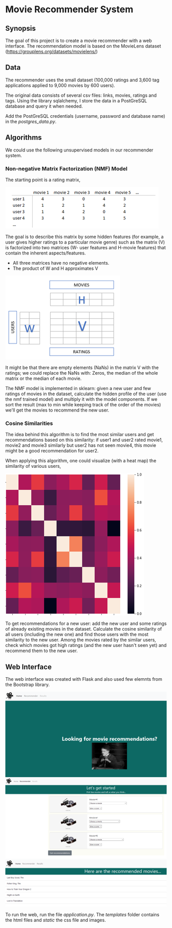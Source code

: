 # Movie Recommender System

## Synopsis
The goal of this project is to create a movie recommender with a web interface. The recommendation model is based on the MovieLens dataset (https://grouplens.org/datasets/movielens/)

## Data
The recommender uses the small dataset (100,000 ratings and 3,600 tag applications applied to 9,000 movies by 600 users). 

The original data consists of several csv files: links, movies, ratings and tags. Using the library sqlalchemy, I store the data in a PostGreSQL database and query it when needed. 

Add the PostGreSQL credentials (username, password and database name) in the *postgres_data.py*.

## Algorithms
We could use the following unsupervised models in our recommender system.

### Non-negative Matrix Factorization (NMF) Model
The starting point is a rating matrix,

![Screenshot](rating_m.png)

The goal is to describe this matrix by some hidden features (for example, a user gives higher ratings to a particular movie genre) such as the matrix (V) is factorized into two matrices (W- user features and H-movie features) that contain the inherent aspects/features.

- All three matrices have no negative elements.
- The product of W and H approximates V

![Screenshot](nmf.png)


It might be that there are empty elements (NaNs) in the matrix V with the ratings; we could replace the NaNs with: Zeros, the median of the whole matrix or the median of each movie.

The NMF model is implemented in sklearn: given a new user and few ratings of movies in the dataset, calculate the hidden profile of the user (use the nmf trained model) and multiply it with the model components. If we sort the result (max to min while keeping track of the order of the movies) we'll get the movies to recommend the new user.


### Cosine Similarities
The idea behind this algorithm is to find the most similar users and get recommendations based on this similarity: if user1 and user2 rated movie1, movie2 and movie3 similarly but user2 has not seen movie4, this movie might be a good recommendation for user2.

When applying this algorithm, one could visualize (with a heat map) the similarity of various users,

![Screenshot](cos_sim.png)


To get recommendations for a new user: add the new user and some ratings of already existing movies in the dataset. Calculate the cosine similarity of all users (including the new one) and find those users with the most similarity to the new user. Among the movies rated by the similar users, check which movies got high ratings (and the new user hasn't seen yet) and recommend them to the new user.  


## Web Interface
The web interface was created with Flask and also used few elemnts from the Bootstrap library.

![Screenshot](movie1.png)
![Screenshot](movie2.png)
![Screenshot](movie3.png)


To run the web, run the file *application.py*. The *templates* folder contains the html files and *static* the css file and images. 
  

